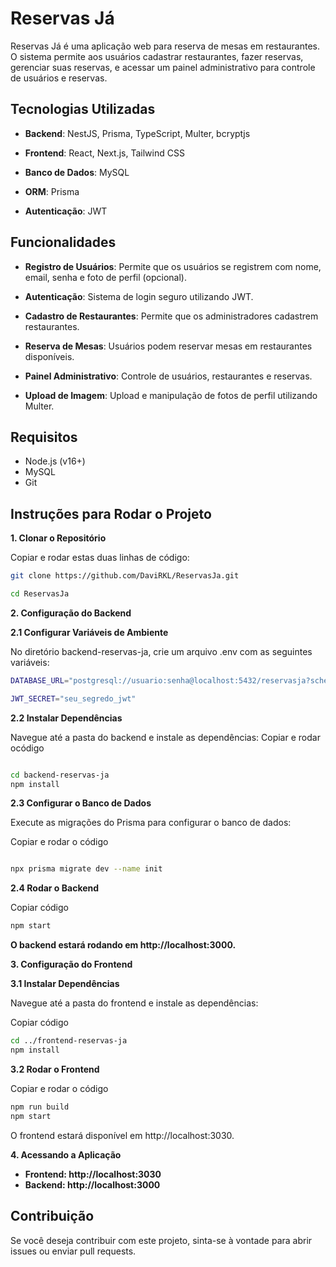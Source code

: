 # Reservas Já
Reservas Já é uma aplicação web para reserva de mesas em restaurantes. O sistema permite aos usuários cadastrar restaurantes, fazer reservas, gerenciar suas reservas, e acessar um painel administrativo para controle de usuários e reservas.

## Tecnologias Utilizadas
- __Backend__: NestJS, Prisma, TypeScript, Multer, bcryptjs

- __Frontend__: React, Next.js, Tailwind CSS

- __Banco de Dados__: MySQL

- __ORM__: Prisma

- __Autenticação__: JWT

## Funcionalidades

- __Registro de Usuários__: Permite que os usuários se registrem com nome, email, senha e foto de perfil (opcional).

- __Autenticação__: Sistema de login seguro utilizando JWT.

- __Cadastro de Restaurantes__: Permite que os administradores cadastrem restaurantes.

- __Reserva de Mesas__: Usuários podem reservar mesas em restaurantes disponíveis.

- __Painel Administrativo__: Controle de usuários, restaurantes e reservas.

- __Upload de Imagem__: Upload e manipulação de fotos de perfil utilizando Multer.

## Requisitos
- Node.js (v16+)
- MySQL 
- Git

## Instruções para Rodar o Projeto
__1. Clonar o Repositório__

Copiar  e rodar estas duas linhas de código: 
```bash
git clone https://github.com/DaviRKL/ReservasJa.git

cd ReservasJa
```
__2. Configuração do Backend__

__2.1 Configurar Variáveis de Ambiente__

No diretório backend-reservas-ja, crie um arquivo .env com as seguintes variáveis:
```bash
DATABASE_URL="postgresql://usuario:senha@localhost:5432/reservasja?schema=public"

JWT_SECRET="seu_segredo_jwt"
```
__2.2 Instalar Dependências__

Navegue até a pasta do backend e instale as dependências:
Copiar e rodar ocódigo
```bash

cd backend-reservas-ja
npm install
```
__2.3 Configurar o Banco de Dados__

Execute as migrações do Prisma para configurar o banco de dados:

Copiar e rodar o código
```bash

npx prisma migrate dev --name init
```
__2.4 Rodar o Backend__

Copiar código
```bash
npm start
```
__O backend estará rodando em http://localhost:3000.__

__3. Configuração do Frontend__

__3.1 Instalar Dependências__

Navegue até a pasta do frontend e instale as dependências:

Copiar código
```bash
cd ../frontend-reservas-ja
npm install
```
__3.2 Rodar o Frontend__

Copiar e rodar o código
```bash
npm run build
npm start
```
O frontend estará disponível em http://localhost:3030.

__4. Acessando a Aplicação__

- __Frontend: http://localhost:3030__
- __Backend: http://localhost:3000__

## Contribuição
Se você deseja contribuir com este projeto, sinta-se à vontade para abrir issues ou enviar pull requests.

